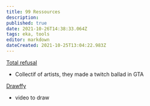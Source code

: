 ```yaml
---
title: 99 Ressources
description: 
published: true
date: 2021-10-26T14:38:33.064Z
tags: eka, tools
editor: markdown
dateCreated: 2021-10-25T13:04:22.983Z
---
```


[Total refusal](https://totalrefusal.com) 
- Collectif of artists, they made a twitch ballad in GTA 

[Drawffy](https://www.youtube.com/channel/UC7MJb2p14uScMZYN4NjhbLA/null)
- video to draw 